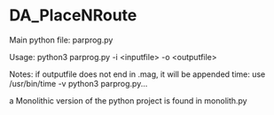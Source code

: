 # DA\_PlaceNRoute

Main python file:
  parprog.py


Usage:
  python3 parprog.py -i \<inputfile\> -o \<outputfile\>

Notes:
  if outputfile does not end in .mag, it will be appended
  time: use /usr/bin/time -v python3 parprog.py...

  a Monolithic version of the python project is found in monolith.py
  
